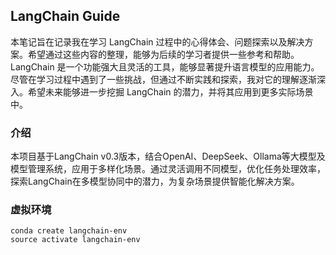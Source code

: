 ## LangChain Guide
本笔记旨在记录我在学习 LangChain 过程中的心得体会、问题探索以及解决方案。希望通过这些内容的整理，能够为后续的学习者提供一些参考和帮助。
LangChain 是一个功能强大且灵活的工具，能够显著提升语言模型的应用能力。尽管在学习过程中遇到了一些挑战，但通过不断实践和探索，我对它的理解逐渐深入。希望未来能够进一步挖掘 LangChain 的潜力，并将其应用到更多实际场景中。

### 介绍
本项目基于LangChain v0.3版本，结合OpenAI、DeepSeek、Ollama等大模型及模型管理系统，应用于多样化场景。通过灵活调用不同模型，优化任务处理效率，探索LangChain在多模型协同中的潜力，为复杂场景提供智能化解决方案。

### 虚拟环境
```shell
conda create langchain-env
source activate langchain-env
```
